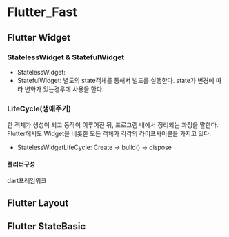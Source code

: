 # Flutter_Fast
## Flutter Widget
### StatelessWidget & StatefulWidget
 - StatelessWidget: 
 - StatefulWidget: 별도의 state객체를 통해서 빌드를 실행한다. state가 변경에 따라 변화가 있는경우에 사용을 한다.
### LifeCycle(생애주기)
한 객체가 생성이 되고 동작이 이루어진 뒤, 프로그램 내에서 정리되는 과정을 말한다.
Flutter에서도 Widget을 비롯한 모든 객체가 각각의 라이프사이클을 가지고 있다.
- StatelessWidgetLifeCycle: Create -> bulid() -> dispose
#### 플러터구성
dart프레임워크 
## Flutter Layout
## Flutter StateBasic
